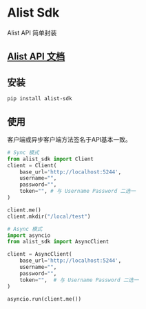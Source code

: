 # Alist Sdk

Alist API 简单封装

## [Alist API 文档](https://alist.nn.ci/zh/guide/api/)

## 安装

`pip install alist-sdk`

## 使用

客户端或异步客户端方法签名于API基本一致。

```python
# Sync 模式
from alist_sdk import Client
client = Client(
    base_url='http://localhost:5244',
    username="",
    password="",
    token="", # 与 Username Password 二选一
)

client.me()
client.mkdir("/local/test")
```

```python
# Async 模式
import asyncio
from alist_sdk import AsyncClient

client = AsyncClient(
    base_url='http://localhost:5244',
    username="",
    password="",
    token="",  # 与 Username Password 二选一
)

asyncio.run(client.me())
```
